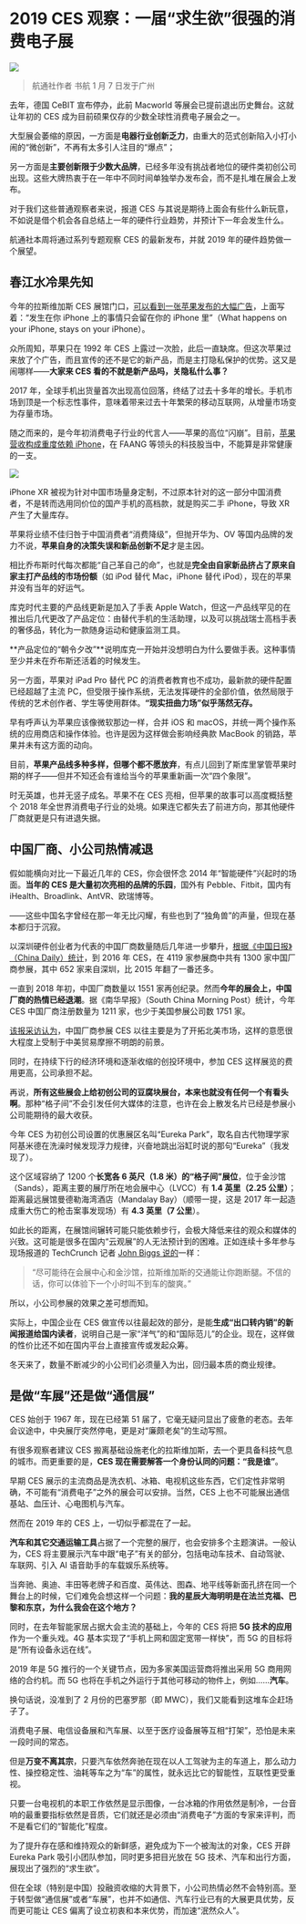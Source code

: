 # 2019 CES 观察：一届“求生欲”很强的消费电子展

![](https://ws1.sinaimg.cn/large/4b91f9d5gy1fyy77v3mg8j20ps0es1kx.jpg)

> 航通社作者 书航 1 月 7 日发于广州

去年，德国 CeBIT 宣布停办，此前 Macworld 等展会已提前退出历史舞台。这就让年初的 CES 成为目前硕果仅存的少数全球性消费电子展会之一。

大型展会萎缩的原因，一方面是**电器行业创新乏力**，由重大的范式创新陷入小打小闹的“微创新”，不再有太多引人注目的“爆点”；

另一方面是**主要创新限于少数大品牌**，已经多年没有挑战者地位的硬件类初创公司出现。这些大牌热衷于在一年中不同时间单独举办发布会，而不是扎堆在展会上发布。

对于我们这些普通观察者来说，报道 CES 与其说是期待上面会有些什么新玩意，不如说是借个机会各自总结上一年的硬件行业趋势，并预计下一年会发生什么。

航通社本周将通过系列专题观察 CES 的最新发布，并就 2019 年的硬件趋势做一个展望。

## 春江水冷果先知

今年的拉斯维加斯 CES 展馆门口，[可以看到一张苹果发布的大幅广告](https://9to5mac.com/2019/01/05/apple-privacy-billboard-vegas-ces)，上面写着：“发生在你 iPhone 上的事情只会留在你的 iPhone 里”（What happens on your iPhone, stays on your iPhone）。

众所周知，苹果只在 1992 年 CES 上露过一次脸，此后一直缺席。但这次苹果过来放了个广告，而且宣传的还不是它的新产品，而是主打隐私保护的优势。这又是闹哪样——**大家来 CES 看的不就是新产品吗，关隐私什么事？**

2017 年，全球手机出货量首次出现高位回落，终结了过去十多年的增长。手机市场到顶是一个标志性事件，意味着带来过去十年繁荣的移动互联网，从增量市场变为存量市场。

随之而来的，是今年初消费电子行业的代言人——苹果的高位“闪崩”。目前，[苹果营收构成重度依赖 iPhone](https://www.visualcapitalist.com/chart-5-tech-giants-make-billions)，在 FAANG 等领头的科技股当中，不能算是非常健康的一支。

![](https://ws1.sinaimg.cn/large/4b91f9d5gy1fyy5jdn5idj20l307utau.jpg)

iPhone XR 被视为针对中国市场量身定制，不过原本针对的这一部分中国消费者，不是转而选用同价位的国产手机的高档款，就是购买二手 iPhone，导致 XR 产生了大量库存。

苹果将业绩不佳归咎于中国消费者“消费降级”，但抛开华为、OV 等国内品牌的发力不说，**苹果自身的决策失误和新品创新不足**才是主因。

相比乔布斯时代每次都能“自己革自己的命”，也就是**完全由自家新品挤占了原来自家主打产品线的市场份额**（如 iPod 替代 Mac，iPhone 替代 iPod），现在的苹果并没有当年的好运气。

库克时代主要的产品线更新是加入了手表 Apple Watch，但这一产品线罕见的在推出后几代更改了产品定位：由替代手机的生活助理，以及可以挑战瑞士高档手表的奢侈品，转化为一款随身运动和健康监测工具。

**产品定位的“朝令夕改”**说明库克一开始并没想明白为什么要做手表。这种事情至少并未在乔布斯还活着的时候发生。

另一方面，苹果对 iPad Pro 替代 PC 的消费者教育也不成功，最新款的硬件配置已经超越了主流 PC，但受限于操作系统，无法发挥硬件的全部价值，依然局限于传统的艺术创作者、学生等使用群体。**“现实扭曲力场”似乎荡然无存。**

早有呼声认为苹果应该像微软那边一样，合并 iOS 和 macOS，并统一两个操作系统的应用商店和操作体验。也许是因为这样做会影响经典款 MacBook 的销路，苹果并未有这方面的动向。

目前，**苹果产品线多种多样，但哪个都不愿放弃**，有点儿回到了斯库里掌管苹果时期的样子——但并不知还会有谁给当今的苹果重新画一次“四个象限”。

时无英雄，也并无竖子成名。苹果不在 CES 亮相，但苹果的故事可以高度概括整个 2018 年全世界消费电子行业的处境。如果连它都失去了前进方向，那其他硬件厂商就更是只有进退失据。

## 中国厂商、小公司热情减退

假如能横向对比一下最近几年的 CES，你会很怀念 2014 年“智能硬件”兴起时的场面。**当年的 CES 是大量初次亮相的品牌的乐园**，国外有 Pebble、Fitbit，国内有 iHealth、Broadlink、AntVR、欧瑞博等。

——这些中国名字曾经在那一年无比闪耀，有些也到了“独角兽”的声量，但现在基本都归于沉寂。

以深圳硬件创业者为代表的中国厂商数量随后几年进一步攀升，[根据《中国日报》（China Daily）统计](https://tech.sina.com.cn/it/2016-01-06/doc-ifxneefs5595458.shtml)，到 2016 年 CES，在 4119 家参展商中共有 1300 家中国厂商参展，其中 652 家来自深圳，比 2015 年翻了一番还多。

一直到 2018 年初，中国厂商数量以 1551 家再创纪录。然而**今年的展会上，中国厂商的热情已经退潮**。据《南华早报》（South China Morning Post）统计，今年 CES 中国厂商注册数量为 1211 家，也少于美国参展公司数 1751 家。

[该报采访认为](http://www.scmp.com/tech/big-tech/article/2180702/chinese-companies-cool-annual-ces-vegas-tech-show-amid-trade-war-and)，中国厂商参展 CES 以往主要是为了开拓北美市场，这样的意愿很大程度上受制于中美贸易摩擦不明朗的前景。

同时，在持续下行的经济环境和逐渐收缩的创投环境中，参加 CES 这样展览的费用更高，公司承担不起。

再说，**所有这些展会上给初创公司的豆腐块展台，本来也就没有任何一个有看头啊**。那种“格子间”不会引发任何大媒体的注意，也许在会上散发名片已经是参展小公司能期待的最大收获。

今年 CES 为初创公司设置的优惠展区名叫“Eureka Park”，取名自古代物理学家阿基米德在洗澡时候发现浮力规律，兴奋地跳出浴缸时说的那句“Eureka”（我发现了）。

这个区域容纳了 1200 个**长宽各 6 英尺（1.8 米）的“格子间”展位**，位于金沙馆（Sands），距离主要的展厅所在地会展中心（LVCC）有 **1.4 英里（2.25 公里）**；距离最远展馆曼德勒海湾酒店（Mandalay Bay）（顺带一提，这是 2017 年一起造成重大伤亡的枪击案事发现场）有 **4.3 英里（7 公里**）。

如此长的距离，在展馆间辗转可能只能依赖步行，会极大降低来往的观众和媒体的兴致。这可能是很多在国内“云观展”的人无法预计到的困难。正如连续十多年参与现场报道的 TechCrunch 记者 [John Biggs 说的](https://techcrunch.cn/2018/12/24/a-startups-guide-to-ces/)一样：

> “尽可能待在会展中心和金沙馆，拉斯维加斯的交通能让你跑断腿。不信的话，你可以体验下一个小时叫不到车的酸爽。”

所以，小公司参展的效果之差可想而知。

实际上，中国企业在 CES 做宣传以往最起效的部分，是能**生成“出口转内销”的新闻报道给国内读者**，说明自己是一家“洋气”的和“国际范儿”的企业。现在，这样做的性价比还不如在国内平台上直接宣传或发起众筹。

冬天来了，数量不断减少的小公司们必须量入为出，回归最本质的商业规律。

## 是做“车展”还是做“通信展”

CES 始创于 1967 年，现在已经第 51 届了，它毫无疑问显出了疲惫的老态。去年会议途中，中央展厅突然停电，更是对“廉颇老矣”的生动写照。

有很多观察者建议 CES 搬离基础设施老化的拉斯维加斯，去一个更具备科技气息的城市。而更重要的是，**CES 现在需要解答一个身份认同的问题：“我是谁”**。

早期 CES 展示的主流商品是洗衣机、冰箱、电视机这些东西，它们定性非常明确，不可能有“消费电子”之外的展会可以安排。当然，CES 上也不可能展出通信基站、血压计、心电图机与汽车。

然而在 2019 年的 CES 上，一切似乎都混在了一起。

**汽车和其它交通运输工具**占据了一个完整的展厅，也会安排多个主题演讲。一般认为，CES 将主要展示汽车中跟“电子”有关的部分，包括电动车技术、自动驾驶、车联网、引入 AI 语音助手的车载娱乐系统等。

当奔驰、奥迪、丰田等老牌子和百度、英伟达、图森、地平线等新面孔挤在同一个舞台上的时候，它们难免会想这样一个问题：**我的星辰大海明明是在法兰克福、巴黎和东京，为什么我会在这个地方？**

同时，在去年智能家居占据大会主流的基础上，今年的 CES 将把 **5G 技术的应用**作为一个重头戏。4G 基本实现了“手机上网和固定宽带一样快”，而 5G 的目标将是“所有设备永远在线”。

2019 年是 5G 推行的一个关键节点，因为多家美国运营商将推出采用 5G 商用网络的合约机。而 5G 也将在手机之外运行于其他可移动的物件上，例如……**汽车**。

换句话说，没准到了 2 月份的巴塞罗那（即 MWC），我们又能看到这堆车企赶场子了。

消费电子展、电信设备展和汽车展、以至于医疗设备展等互相“打架”，恐怕是未来一段时间的常态。

但是**万变不离其宗**，只要汽车依然奔驰在现在以人工驾驶为主的车道上，那么动力性、操控稳定性、油耗等车之为“车”的属性，就永远比它的智能性，互联性更受重视。

只要一台电视机的本职工作依然是显示图像，一台冰箱的作用依然是制冷，一台音响的最重要指标依然是音质，它们就还是必须由“消费电子”方面的专家来评判，而不是看它们的“智能化”程度。

为了提升存在感和维持观众的新鲜感，避免成为下一个被淘汰的对象，CES 开辟 Eureka Park 吸引小团队参加，同时更多把目光放在 5G 技术、汽车和出行方面，展现出了强烈的“求生欲”。

但在全球（特别是中国）投融资收缩的大背景下，小公司热情必然不会特别高。至于转型做“通信展”或者“车展”，也并不如通信、汽车行业已有的大展更具优势，反而更可能让 CES 偏离了设立初衷和本来优势，而加速“泯然众人”。